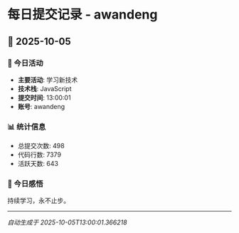 # 每日提交记录 - awandeng

## 📅 2025-10-05

### 🎯 今日活动
- **主要活动**: 学习新技术
- **技术栈**: JavaScript
- **提交时间**: 13:00:01
- **账号**: awandeng

### 📊 统计信息
- 总提交次数: 498
- 代码行数: 7379
- 活跃天数: 643

### 💭 今日感悟
持续学习，永不止步。

---
*自动生成于 2025-10-05T13:00:01.366218*
